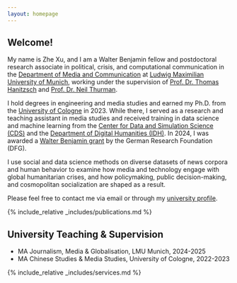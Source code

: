 ```yaml
---
layout: homepage
---
```


## Welcome!
My name is Zhe Xu, and I am a Walter Benjamin fellow and postdoctoral research associate in political, crisis, and computational communication in the [Department of Media and Communication](https://www.ifkw.uni-muenchen.de/index.html) at [Ludwig Maximilian University of Munich](https://www.lmu.de/en/), working under the supervision of [Prof. Dr. Thomas Hanitzsch](https://www.ifkw.uni-muenchen.de/organisation/personen/professoren/hanitzsch_thomas/index.html) and [Prof. Dr. Neil Thurman](https://neilthurman.com/). 

I hold degrees in engineering and media studies and earned my Ph.D. from the [University of Cologne](https://www.uni-koeln.de/en/) in 2023. While there, I served as a research and teaching assistant in media studies and received training in data science and machine learning from the [Center for Data and Simulation Science (CDS)](https://cds.uni-koeln.de/en/) and the [Department of Digital Humanities (IDH)](https://dh.phil-fak.uni-koeln.de/). In 2024, I was awarded a [Walter Benjamin grant](https://www.dfg.de/en/research-funding/funding-opportunities/programmes/individual/walter-benjamin) by the German Research Foundation (DFG).

I use social and data science methods on diverse datasets of news corpora and human behavior to examine how media and technology engage with global humanitarian crises, and how policymaking, public decision-making, and cosmopolitan socialization are shaped as a result.

Please feel free to contact me via email or through my [university profile](https://www.ifkw.uni-muenchen.de/organisation/personen/mitarbeiter/xu_zhe/index.html).

{% include_relative _includes/publications.md %}

## University Teaching & Supervision

- MA Journalism, Media & Globalisation, LMU Munich, 2024-2025
- MA Chinese Studies & Media Studies, University of Cologne, 2022-2023

{% include_relative _includes/services.md %}
